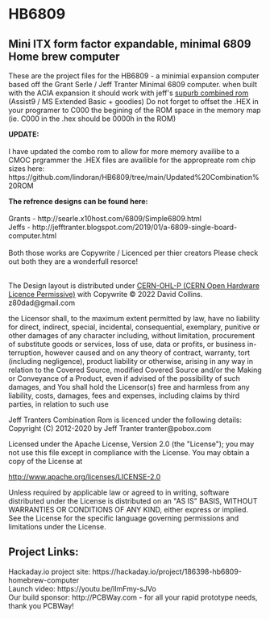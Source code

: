 # HB6809
<H2>
Mini ITX form factor expandable, minimal 6809 Home brew computer 
</H2>

<p>
These are the project files for the HB6809 - a minimial expansion computer based off the Grant Serle / Jeff Tranter Minimal 6809 computer.
when built with the ACIA expansion it should work with jeff's <a href=https://github.com/jefftranter/6809/tree/master/sbc/combined>supurb combined rom</a> (Assist9 / MS Extended Basic + goodies) Do not forget to offset the .HEX in your programer to C000 the begining of the ROM space in the memory map (ie. C000 in the .hex should be 0000h in the ROM) 
</p>
<p>
<B>UPDATE:</B><BR><BR>
I have updated the combo rom to allow for more memory availibe to a CMOC prgrammer the .HEX files are availible for the appropreate rom chip sizes here:<BR>
https://github.com/lindoran/HB6809/tree/main/Updated%20Combination%20ROM
</P


<img src="https://github.com/lindoran/HB6809/blob/main/Board%20Renders/HB6809%20Rev%202.2%20TOP.svg" width=100% height=AUTO class="center" />

<b>
The refrence designs can be found here: 
</b>
<br><br>
Grants - http://searle.x10host.com/6809/Simple6809.html
<br>
Jeffs - http://jefftranter.blogspot.com/2019/01/a-6809-single-board-computer.html
<br><br> 
Both those works are Copywrite / Licenced per thier creators Please check out both they are a wonderfull resorce! 
<br><br>
<p>
The Design layout is distributed under <a href=https://cern-ohl.web.cern.ch/>CERN-OHL-P (CERN Open Hardware Licence Permissive)</a> with Copywrite © 2022 David Collins. z80dad@gmail.com
</p>
<p>
the Licensor shall,
to the maximum extent permitted by law, have no liability for direct,
indirect, special, incidental, consequential, exemplary, punitive or other
damages of any character including, without limitation, procurement of
substitute goods or services, loss of use, data or profits, or business in-
terruption, however caused and on any theory of contract, warranty, tort
(including negligence), product liability or otherwise, arising in any way
in relation to the Covered Source, modified Covered Source and/or the
Making or Conveyance of a Product, even if advised of the possibility of
such damages, and You shall hold the Licensor(s) free and harmless from
any liability, costs, damages, fees and expenses, including claims by third
parties, in relation to such use
</P>
<p>
  <hb>
Jeff Tranters Combination Rom is licenced under the following details:<BR> 
Copyright (C) 2012-2020 by Jeff Tranter tranter@pobox.com

Licensed under the Apache License, Version 2.0 (the "License"); you may not use this file except in compliance with the License. You may obtain a copy of the License at

http://www.apache.org/licenses/LICENSE-2.0

Unless required by applicable law or agreed to in writing, software distributed under the License is distributed on an "AS IS" BASIS, WITHOUT WARRANTIES OR CONDITIONS OF ANY KIND, either express or implied. See the License for the specific language governing permissions and limitations under the License.
</p>
<H2>Project Links:</H2>
<p>
Hackaday.io project site: https://hackaday.io/project/186398-hb6809-homebrew-computer
<br>
Launch video: https://youtu.be/lImFmy-sJVo<br>
Our build sponsor: http://PCBWay.com - for all your rapid prototype needs, thank you PCBWay!

</p>
